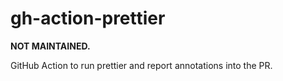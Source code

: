 # gh-action-prettier

**NOT MAINTAINED.**

GitHub Action to run prettier and report annotations into the PR.
